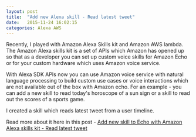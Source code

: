 ```yaml
---
layout: post
title:  "Add new Alexa skill - Read latest tweet"
date:   2015-11-24 16:02:15
categories: Alexa AWS
---
```

Recently, I played with Amazon Alexa Skills kit and Amazon AWS lambda. The Amazon Alexa skills kit is a set of APIs which Amazon has opened up so that as a developer you can set up custom voice skills for Amazon Echo or for your custom hardware which uses Amazon voice service.

With Alexa SDK APIs now you can use Amazon voice service with natural language processing to build custom use cases or voice interactions which are not available out of the box with Amazon echo. For an example - you can add a new skill to read today's horoscope of a sun sign or a skill to read out the scores of a sports game.

I created a skill which reads latest tweet from a user timeline.

Read more about it here in this post - [Add new skill to Echo with Amazon Alexa skills kit - Read latest tweet]


[Add new skill to Echo with Amazon Alexa skills kit - Read latest tweet]:  https://www.linkedin.com/pulse/add-new-skill-echo-amazon-alexa-skills-kit-read-latest-kunal-gaba
